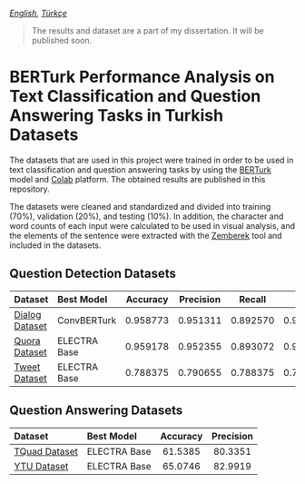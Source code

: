 *[English](README.md), [Türkçe](README.tr.md)*


> The results and dataset are a part of my dissertation. It will be published soon.
# BERTurk Performance Analysis on Text Classification and Question Answering Tasks in Turkish Datasets

The datasets that are used in this project were trained in order to be used in text classification and question answering tasks by using the [BERTurk](https://github.com/stefan-it/turkish-bert) model and [Colab](https://colab.research.google.com/) platform. The obtained results are published in this repository.

The datasets were cleaned and standardized and divided into training (70%), validation (20%), and testing (10%). In addition, the character and word counts of each input were calculated to be used in visual analysis, and the elements of the sentence were extracted with the [Zemberek](https://github.com/ahmetaa/zemberek-nlp) tool and included in the datasets.

## Question Detection Datasets

Dataset                                          | Best Model    | Accuracy    |  Precision   | Recall      | F1       
:------------------------------------------------|:--------------|:-----------:|:------------:|:-----------:|:--------:
[Dialog Dataset](datasets/qd-dialog/README.md)   | ConvBERTurk   | 0.958773    |  0.951311    | 0.892570    | 0.921005
[Quora Dataset](datasets/qd-quora/README.md)     | ELECTRA Base  | 0.959178    |  0.952355    | 0.893072    | 0.921762
[Tweet Dataset](datasets/qd-tweet/README.md)     | ELECTRA Base  | 0.788375    |  0.790655    | 0.788375    | 0.787725


## Question Answering Datasets

Dataset                                        | Best Model    | Accuracy    |  Precision   
:----------------------------------------------|:--------------|:-----------:|:------------:
[TQuad Dataset](datasets/qa-tquad/README.md)   | ELECTRA Base  | 61.5385     | 80.3351
[YTU Dataset](datasets/qa-ytu/README.md)       | ELECTRA Base  | 65.0746     | 82.9919 

